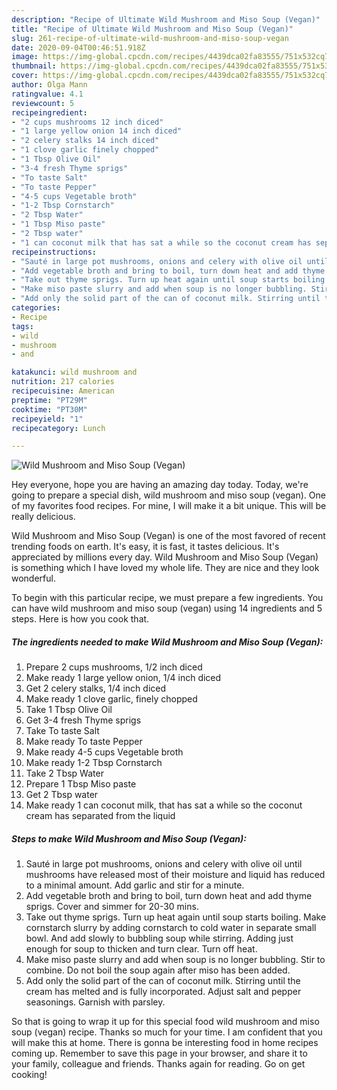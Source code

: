 ```yaml
---
description: "Recipe of Ultimate Wild Mushroom and Miso Soup (Vegan)"
title: "Recipe of Ultimate Wild Mushroom and Miso Soup (Vegan)"
slug: 261-recipe-of-ultimate-wild-mushroom-and-miso-soup-vegan
date: 2020-09-04T00:46:51.918Z
image: https://img-global.cpcdn.com/recipes/4439dca02fa83555/751x532cq70/wild-mushroom-and-miso-soup-vegan-recipe-main-photo.jpg
thumbnail: https://img-global.cpcdn.com/recipes/4439dca02fa83555/751x532cq70/wild-mushroom-and-miso-soup-vegan-recipe-main-photo.jpg
cover: https://img-global.cpcdn.com/recipes/4439dca02fa83555/751x532cq70/wild-mushroom-and-miso-soup-vegan-recipe-main-photo.jpg
author: Olga Mann
ratingvalue: 4.1
reviewcount: 5
recipeingredient:
- "2 cups mushrooms 12 inch diced"
- "1 large yellow onion 14 inch diced"
- "2 celery stalks 14 inch diced"
- "1 clove garlic finely chopped"
- "1 Tbsp Olive Oil"
- "3-4 fresh Thyme sprigs"
- "To taste Salt"
- "To taste Pepper"
- "4-5 cups Vegetable broth"
- "1-2 Tbsp Cornstarch"
- "2 Tbsp Water"
- "1 Tbsp Miso paste"
- "2 Tbsp water"
- "1 can coconut milk that has sat a while so the coconut cream has separated from the liquid"
recipeinstructions:
- "Sauté in large pot mushrooms, onions and celery with olive oil until mushrooms have released most of their moisture and liquid has reduced to a minimal amount. Add garlic and stir for a minute."
- "Add vegetable broth and bring to boil, turn down heat and add thyme sprigs. Cover and simmer for 20-30 mins."
- "Take out thyme sprigs. Turn up heat again until soup starts boiling. Make cornstarch slurry by adding cornstarch to cold water in separate small bowl. And add slowly to bubbling soup while stirring. Adding just enough for soup to thicken and turn clear. Turn off heat."
- "Make miso paste slurry and add when soup is no longer bubbling. Stir to combine. Do not boil the soup again after miso has been added."
- "Add only the solid part of the can of coconut milk. Stirring until the cream has melted and is fully incorporated. Adjust salt and pepper seasonings. Garnish with parsley."
categories:
- Recipe
tags:
- wild
- mushroom
- and

katakunci: wild mushroom and 
nutrition: 217 calories
recipecuisine: American
preptime: "PT29M"
cooktime: "PT30M"
recipeyield: "1"
recipecategory: Lunch

---
```



![Wild Mushroom and Miso Soup (Vegan)](https://img-global.cpcdn.com/recipes/4439dca02fa83555/751x532cq70/wild-mushroom-and-miso-soup-vegan-recipe-main-photo.jpg)

Hey everyone, hope you are having an amazing day today. Today, we're going to prepare a special dish, wild mushroom and miso soup (vegan). One of my favorites food recipes. For mine, I will make it a bit unique. This will be really delicious.

Wild Mushroom and Miso Soup (Vegan) is one of the most favored of recent trending foods on earth. It's easy, it is fast, it tastes delicious. It's appreciated by millions every day. Wild Mushroom and Miso Soup (Vegan) is something which I have loved my whole life. They are nice and they look wonderful.




To begin with this particular recipe, we must prepare a few ingredients. You can have wild mushroom and miso soup (vegan) using 14 ingredients and 5 steps. Here is how you cook that.

<!--inarticleads1-->

##### The ingredients needed to make Wild Mushroom and Miso Soup (Vegan):

1. Prepare 2 cups mushrooms, 1/2 inch diced
1. Make ready 1 large yellow onion, 1/4 inch diced
1. Get 2 celery stalks, 1/4 inch diced
1. Make ready 1 clove garlic, finely chopped
1. Take 1 Tbsp Olive Oil
1. Get 3-4 fresh Thyme sprigs
1. Take To taste Salt
1. Make ready To taste Pepper
1. Make ready 4-5 cups Vegetable broth
1. Make ready 1-2 Tbsp Cornstarch
1. Take 2 Tbsp Water
1. Prepare 1 Tbsp Miso paste
1. Get 2 Tbsp water
1. Make ready 1 can coconut milk, that has sat a while so the coconut cream has separated from the liquid




<!--inarticleads2-->

##### Steps to make Wild Mushroom and Miso Soup (Vegan):

1. Sauté in large pot mushrooms, onions and celery with olive oil until mushrooms have released most of their moisture and liquid has reduced to a minimal amount. Add garlic and stir for a minute.
1. Add vegetable broth and bring to boil, turn down heat and add thyme sprigs. Cover and simmer for 20-30 mins.
1. Take out thyme sprigs. Turn up heat again until soup starts boiling. Make cornstarch slurry by adding cornstarch to cold water in separate small bowl. And add slowly to bubbling soup while stirring. Adding just enough for soup to thicken and turn clear. Turn off heat.
1. Make miso paste slurry and add when soup is no longer bubbling. Stir to combine. Do not boil the soup again after miso has been added.
1. Add only the solid part of the can of coconut milk. Stirring until the cream has melted and is fully incorporated. Adjust salt and pepper seasonings. Garnish with parsley.




So that is going to wrap it up for this special food wild mushroom and miso soup (vegan) recipe. Thanks so much for your time. I am confident that you will make this at home. There is gonna be interesting food in home recipes coming up. Remember to save this page in your browser, and share it to your family, colleague and friends. Thanks again for reading. Go on get cooking!
